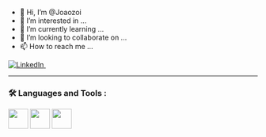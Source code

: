 - 👋 Hi, I’m @Joaozoi
- 👀 I’m interested in ...
- 🌱 I’m currently learning ...
- 💞️ I’m looking to collaborate on ...
- 📫 How to reach me ...
<div>
  <a href="https://www.linkedin.com/in/jpzm12/" target="_blank"> <img src="https://img.shields.io/badge/LinkedIn-0A66C2.svg?style=for-the-badge&logo=LinkedIn&logoColor=white" title="LinkedIn" alt="LinkedIn""/>&nbsp; </a>
</div>

---
### :hammer_and_wrench: Languages and Tools :

<div>
  <img src="https://cdn.jsdelivr.net/gh/devicons/devicon/icons/java/java-original.svg" width="40" height="40" />
<img src="https://cdn.jsdelivr.net/gh/devicons/devicon/icons/python/python-original.svg" width="40" height="40" />
<img src="https://cdn.jsdelivr.net/gh/devicons/devicon/icons/sqlite/sqlite-original-wordmark.svg" width="40" height="40" />
</div>



<!---
Joaozoi/Joaozoi is a ✨ special ✨ repository because its `README.md` (this file) appears on your GitHub profile.
You can click the Preview link to take a look at your changes.
--->
